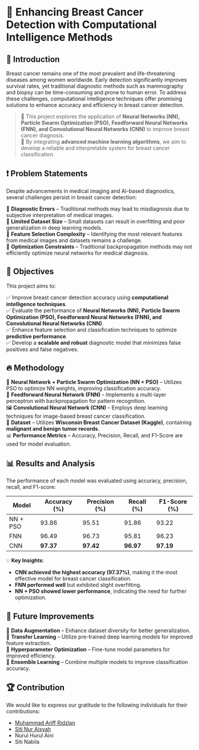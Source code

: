 # 🏥 Enhancing Breast Cancer Detection with Computational Intelligence Methods  

## 📌 Introduction  

Breast cancer remains one of the most prevalent and life-threatening diseases among women worldwide. Early detection significantly improves survival rates, yet traditional diagnostic methods such as mammography and biopsy can be time-consuming and prone to human error. To address these challenges, computational intelligence techniques offer promising solutions to enhance accuracy and efficiency in breast cancer detection.  

> 🔹 This project explores the application of **Neural Networks (NN), Particle Swarm Optimization (PSO), Feedforward Neural Networks (FNN), and Convolutional Neural Networks (CNN)** to improve breast cancer diagnosis.  
> 🔹 By integrating **advanced machine learning algorithms**, we aim to develop a reliable and interpretable system for breast cancer classification.  

## ❗ Problem Statements  

Despite advancements in medical imaging and AI-based diagnostics, several challenges persist in breast cancer detection:  

🔸 **Diagnostic Errors** – Traditional methods may lead to misdiagnosis due to subjective interpretation of medical images.  
🔸 **Limited Dataset Size** – Small datasets can result in overfitting and poor generalization in deep learning models.  
🔸 **Feature Selection Complexity** – Identifying the most relevant features from medical images and datasets remains a challenge.  
🔸 **Optimization Constraints** – Traditional backpropagation methods may not efficiently optimize neural networks for medical diagnosis.  

## 🎯 Objectives  

This project aims to:  

✅ Improve breast cancer detection accuracy using **computational intelligence techniques**.  
✅ Evaluate the performance of **Neural Networks (NN), Particle Swarm Optimization (PSO), Feedforward Neural Networks (FNN), and Convolutional Neural Networks (CNN)**.  
✅ Enhance feature selection and classification techniques to optimize **predictive performance**.  
✅ Develop a **scalable and robust** diagnostic model that minimizes false positives and false negatives.  

## 🔥 Methodology  

🚀 **Neural Network + Particle Swarm Optimization (NN + PSO)** – Utilizes PSO to optimize NN weights, improving classification accuracy.  
🎯 **Feedforward Neural Network (FNN)** – Implements a multi-layer perceptron with backpropagation for pattern recognition.  
🖼 **Convolutional Neural Network (CNN)** – Employs deep learning techniques for image-based breast cancer classification.  
🔬 **Dataset** – Utilizes **Wisconsin Breast Cancer Dataset (Kaggle)**, containing **malignant and benign tumor records**.  
📊 **Performance Metrics** – Accuracy, Precision, Recall, and F1-Score are used for model evaluation.  

## 📊 Results and Analysis

The performance of each model was evaluated using accuracy, precision, recall, and F1-score:  

| Model | Accuracy (%) | Precision (%) | Recall (%) | F1-Score (%) |
|--------|-------------|--------------|------------|-------------|
| NN + PSO | 93.86 | 95.51 | 91.86 | 93.22 |
| FNN | 96.49 | 96.73 | 95.81 | 96.23 |
| CNN | **97.37** | **97.42** | **96.97** | **97.19** |

💡 **Key Insights**:

- **CNN achieved the highest accuracy (97.37%)**, making it the most effective model for breast cancer classification.  
- **FNN performed well** but exhibited slight overfitting.  
- **NN + PSO showed lower performance**, indicating the need for further optimization.  

## 🚀 Future Improvements  

🔹 **Data Augmentation** – Enhance dataset diversity for better generalization.  
🔹 **Transfer Learning** – Utilize pre-trained deep learning models for improved feature extraction.  
🔹 **Hyperparameter Optimization** – Fine-tune model parameters for improved efficiency.  
🔹 **Ensemble Learning** – Combine multiple models to improve classification accuracy.  

## 🏆 Contribution  

We would like to express our gratitude to the following individuals for their contributions:

- [Muhammad Ariff Ridzlan](https://github.com/rydzze)
- [Siti Nur Aisyah](https://github.com/ayesharizani)
- Nurul Hurul Aini
- Siti Nabila
